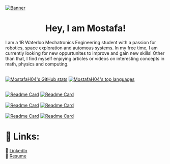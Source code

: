 [![Banner](https://media.discordapp.net/attachments/388874244102160385/842273181763108874/unknown.png?width=1440&height=376)](https://mostafah04.github.io)
<h1 align = "center">Hey, I am Mostafa!</h1>
I am a 1B Waterloo Mechatronics Engineering student with a passion for robotics, space exploration and automous systems. In my free time, I am currently looking for new oppurtunites to improve and gain new skills! Other than that, I find myself enjoying articles or videos on interesting concepts in math, physics and computing.<br/><br/>

[![MostafaH04's GitHub stats](https://github-readme-stats.vercel.app/api?username=MostafaH04&include_all_commits=true&theme=tokyonight&hide_border=true&border_radius=0&count_private=true)](https://github.com/MostafaH04)
[![MostafaH04's top languages](https://github-readme-stats.vercel.app/api/top-langs/?username=MostafaH04&hide=Processing&layout=compact&theme=tokyonight&hide_border=true&border_radius=0&card_width=250)](https://github.com/MostafaH04)
<br/><br/>

[![Readme Card](https://github-readme-stats.vercel.app/api/pin/?username=MostafaH04&repo=Chess-Bot&theme=tokyonight&border_color=4a81ff&border_radius=0)](https://github.com/MostafaH04/Chess-Bot)
[![Readme Card](https://github-readme-stats.vercel.app/api/pin/?username=SiddharthN16&repo=Guber&theme=tokyonight&border_radius=0&border_color=4a81ff)](https://github.com/SiddharthN16/Guber)
<br/><br/>
[![Readme Card](https://github-readme-stats.vercel.app/api/pin/?username=MostafaH04&repo=V8-Roomba&theme=tokyonight&border_radius=0&border_color=4a81ff)](https://github.com/MostafaH04/V8-Roomba)
[![Readme Card](https://github-readme-stats.vercel.app/api/pin/?username=MostafaH04&repo=Neighborhood-Hacks-Mask-On&theme=tokyonight&border_radius=0&border_color=4a81ff)](https://github.com/MostafaH04/Neighborhood-Hacks-Mask-On)
<br/><br/>
[![Readme Card](https://github-readme-stats.vercel.app/api/pin/?username=MostafaH04&repo=Chess&theme=tokyonight&border_radius=0&border_color=4a81ff)](https://github.com/MostafaH04/Chess)
[![Readme Card](https://github-readme-stats.vercel.app/api/pin/?username=MostafaH04&repo=Me-Check&theme=tokyonight&border_radius=0&border_color=4a81ff)](https://github.com/MostafaH04/Me-Check)


# 🔗 Links:<br />
📜 [LinkedIn](https://www.linkedin.com/in/mostafa-hussein-04/) <br />
📝 [Resume](https://drive.google.com/file/d/1a3I1CHtxwZnfcyMbPvrXwMktkEdkgcpv/view?usp=sharing)
